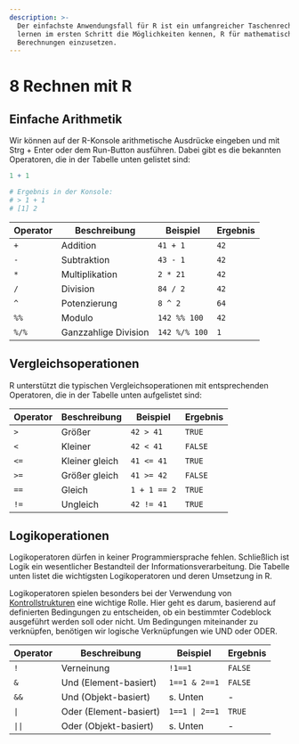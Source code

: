 ```yaml
---
description: >-
  Der einfachste Anwendungsfall für R ist ein umfangreicher Taschenrechner. Wir
  lernen im ersten Schritt die Möglichkeiten kennen, R für mathematische
  Berechnungen einzusetzen.
---
```


# 8 Rechnen mit R

## Einfache Arithmetik

Wir können auf der R-Konsole arithmetische Ausdrücke eingeben und mit Strg + Enter oder dem Run-Button ausführen. Dabei gibt es die bekannten Operatoren, die in der Tabelle unten gelistet sind:

```r
1 + 1

# Ergebnis in der Konsole:
# > 1 + 1
# [1] 2
```

| Operator | Beschreibung         | Beispiel      | Ergebnis |
| -------- | -------------------- | ------------- | -------- |
| `+`      | Addition             | `41 + 1`      | `42`     |
| `-`      | Subtraktion          | `43 - 1`      | `42`     |
| `*`      | Multiplikation       | `2 * 21`      | `42`     |
| `/`      | Division             | `84 / 2`      | `42`     |
| `^`      | Potenzierung         | `8 ^ 2`       | `64`     |
| `%%`     | Modulo               | `142 %% 100`  | `42`     |
| `%/%`    | Ganzzahlige Division | `142 %/% 100` | `1`      |

## Vergleichsoperationen

R unterstützt die typischen Vergleichsoperationen mit entsprechenden Operatoren, die in der Tabelle unten aufgelistet sind:

| Operator | Beschreibung   | Beispiel     | Ergebnis |
| -------- | -------------- | ------------ | -------- |
| `>`      | Größer         | `42 > 41`    | `TRUE`   |
| `<`      | Kleiner        | `42 < 41`    | `FALSE`  |
| `<=`     | Kleiner gleich | `41 <= 41`   | `TRUE`   |
| `>=`     | Größer gleich  | `41 >= 42`   | `FALSE`  |
| `==`     | Gleich         | `1 + 1 == 2` | `TRUE`   |
| `!=`     | Ungleich       | `42 != 41`   | `TRUE`   |

## Logikoperationen

Logikoperatoren dürfen in keiner Programmiersprache fehlen. Schließlich ist Logik ein wesentlicher Bestandteil der Informationsverarbeitung. Die Tabelle unten listet die wichtigsten Logikoperatoren und deren Umsetzung in R.

Logikoperatoren spielen besonders bei der Verwendung von [Kontrollstrukturen](11-kontrollstrukturen.md) eine wichtige Rolle. Hier geht es darum, basierend auf definierten Bedingungen zu entscheiden, ob ein bestimmter Codeblock ausgeführt werden soll oder nicht. Um Bedingungen miteinander zu verknüpfen, benötigen wir logische Verknüpfungen wie UND oder ODER.



| Operator | Beschreibung           | Beispiel       | Ergebnis |
| -------- | ---------------------- | -------------- | -------- |
| `!`      | Verneinung             | `!1==1`        | `FALSE`  |
| `&`      | Und (Element-basiert)  | `1==1 & 2==1`  | `FALSE`  |
| `&&`     | Und (Objekt-basiert)   | s. Unten       | -        |
| `\|`     | Oder (Element-basiert) | `1==1 \| 2==1` | `TRUE`   |
| `\|\|`   | Oder (Objekt-basiert)  | s. Unten       | -        |
